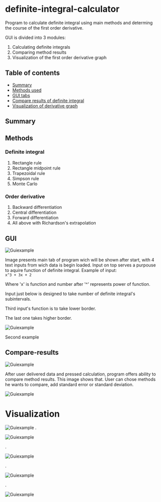 # definite-integral-calculator
Program to calculate definite integral using main methods and determing the course of the first order derivative. 


GUI is divided into 3 modules: 

1) Calculating definite integrals
2) Comparing method results 
3) Visualization of the first order derivative graph



## Table of contents
* [Summary](#summary)
* [Methods used](#methods)
* [GUI tabs](#gui)
* [Compare results of definite integral](#compare-results)
* [Visualization of derivative graph](#visualization)

## Summary


## Methods

### Definite integral
1) Rectangle rule
2) Rectangle midpoint rule
3) Trapezoidal rule
4) Simpson rule
5) Monte Carlo

### Order derivative 
1) Backward differentiation
2) Central differentiation
3) Forward differentiation
4) All above with Richardson's extrapolation

## GUI

![Guiexample](./images/definite_integral_inputing_data1.jpg)

Image presents main tab of program wich will be shown after start, with 4 text inputs from wich data is begin loaded. 
Input on top serves a purpouse to aquire function of definite integral. Example of input:  
`
x^3 + 3x + 2
`

Where 'x' is function and number after '^' represents power of function. 

Input just below is designed to take number of definite integral's subintervals.

Third input's function is to take lower border.

The last one takes higher border.



![Guiexample](./images/order_derivative1.jpg)

Second example

## Compare-results

![Guiexample](./images/definite_integral_comparing_methods.jpg)

After user delivered data and pressed calculation, program offers ability to compare method  results. This image shows that. User can chose methods he wants to compare, add standard error or standard deviation. 

![Guiexample](./images/definite_integral_comparing_methods2.jpg)


# Visualization

![Guiexample](./images/order_derivative1.jpg)
.


![Guiexample](./images/chart_derivative.jpg)

.

![Guiexample](./images/chart_derivative_and.jpg)

.

![Guiexample](./images/chart_derivative_only.jpg)

.

![Guiexample](./images/chart_derivative2.jpg)

 
